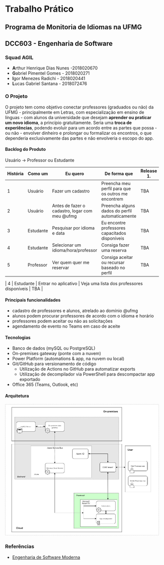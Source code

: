 # Trabalho Prático

## Programa de Monitoria de Idiomas na UFMG

## DCC603 - Engenharia de Software

### Squad AGIL

- **A**rthur Henrique Dias Nunes -2018020670
- **G**abriel Pimentel Gomes - 2018020271
- **I**gor Menezes Radichi - 2018020441
- **L**ucas Gabriel Santana - 2018072476

### O Projeto

O projeto tem como objetivo conectar professores (graduados ou não) da UFMG - principalmente em Letras, com especialização em ensino de línguas - com alunos da universidade que desejam **aprender ou praticar um novo idioma**, a princípio gratuitamente. Seria uma **troca de experiências**, podendo evoluir para um acordo entre as partes que possa - ou não - envolver dinheiro e prolongar ou formalizar os encontros, o que dependeria exclusivamente das partes e não envolveria o escopo do app.

#### Backlog do Produto

Usuário -> Professor ou Estudante 

| História | Como um | Eu quero | De forma que | Release 1. |
|----------|---------|----------|--------------|------------|
| 1 | Usuário | Fazer um cadastro | Preencha meu perfil para que os outros me encontrem | TBA |
| 2 | Usuário | Antes de fazer o cadastro, logar com meu @ufmg | Preencha alguns dados do perfil automaticamente |  TBA |
| 3 | Estudante | Pesquisar por idioma e data | Eu encontre professores capacitados disponíveis |  TBA |
| 4 | Estudante | Selecionar um idioma/hora/professor | Consiga fazer uma reserva | TBA |
| 5 | Professor | Ver quem quer me reservar | Consiga aceitar ou recursar baseado no perfil |  TBA |


| 4 | Estudante | Entrar no aplicativo | Veja uma lista dos professores disponíveis | TBA |


#### Principais funcionalidades

- cadastro de professores e alunos, atrelado ao domínio @ufmg
- alunos podem procurar professores de acordo com o idioma e horário
- professores podem aceitar ou não as solicitações
- agendamento de evento no Teams em caso de aceite

#### Tecnologias

- Banco de dados (mySQL ou PostgreSQL)
- On-premises gateway (ponte com a nuvem)
- Power Platform (automations & app, na nuvem ou local)
- Git/GitHub para versionamento de código
  - Utilização de Actions no GitHub para automatizar exports
  - Utilização de decompilador via PowerShell para descompactar app exportado
- Office 365 (Teams, Outlook, etc)

#### Arquitetura
 ![](media/arch.jpeg)

### Referências

- [Engenharia de Software Moderna](https://engsoftmoderna.info)
